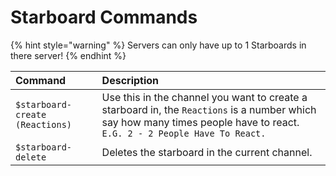 # Starboard Commands

{% hint style="warning" %}
Servers can only have up to 1 Starboards in there server!
{% endhint %}

| Command | Description |
| :--- | :--- |
| `$starboard-create (Reactions)` | Use this in the channel you want to create a starboard in, the `Reactions` is a number which say how many times people have to react. `E.G. 2 - 2 People Have To React.` |
| `$starboard-delete` | Deletes the starboard in the current channel. |

